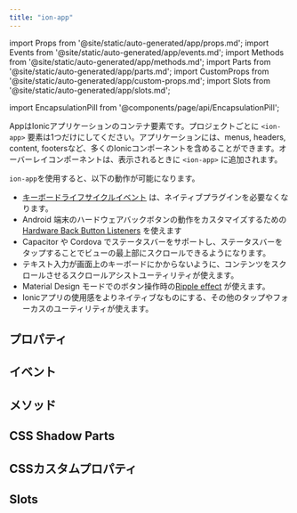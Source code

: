 ```yaml
---
title: "ion-app"
---
```

import Props from '@site/static/auto-generated/app/props.md';
import Events from '@site/static/auto-generated/app/events.md';
import Methods from '@site/static/auto-generated/app/methods.md';
import Parts from '@site/static/auto-generated/app/parts.md';
import CustomProps from '@site/static/auto-generated/app/custom-props.md';
import Slots from '@site/static/auto-generated/app/slots.md';

<head>
  <title>ion-app: Container Element for an Ionic Application</title>
  <meta name="description" content="ion-appは、Ionicアプリケーションのためのコンテナ要素です。アプリは、メニュー、ヘッダー、コンテンツ、フッターなど、多くのIonicコンポーネントを持つことができます。詳しくはこちらをご覧ください。" />
</head>

import EncapsulationPill from '@components/page/api/EncapsulationPill';


AppはIonicアプリケーションのコンテナ要素です。プロジェクトごとに `<ion-app>` 要素は1つだけにしてください。アプリケーションには、menus, headers, content, footersなど、多くのIonicコンポーネントを含めることができます。オーバーレイコンポーネントは、表示されるときに `<ion-app>` に追加されます。

`ion-app`を使用すると、以下の動作が可能になります。

* [キーボードライフサイクルイベント](../developing/keyboard#keyboard-lifecycle-events) は、ネイティブプラグインを必要なくなります。
* Android 端末のハードウェアバックボタンの動作をカスタマイズするための [Hardware Back Button Listeners](../developing/hardware-back-button) を使えます
* Capacitor や Cordova でステータスバーをサポートし、ステータスバーをタップすることでビューの最上部にスクロールできるようになります。
* テキスト入力が画面上のキーボードにかからないように、コンテンツをスクロールさせるスクロールアシストユーティリティが使えます。
* Material Design モードでのボタン操作時の[Ripple effect](./リップルエフェクト) が使えます。
* Ionicアプリの使用感をよりネイティブなものにする、その他のタップやフォーカスのユーティリティが使えます。


## プロパティ
<Props />

## イベント
<Events />

## メソッド
<Methods />

## CSS Shadow Parts
<Parts />

## CSSカスタムプロパティ
<CustomProps />

## Slots
<Slots />
